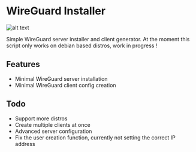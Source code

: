# WireGuard Installer

![alt text](https://www.marksei.com/wp-content/uploads/2018/06/WireGuard-logo-720x210.png)

Simple WireGuard server installer and client generator.
At the moment this script only works on debian based distros, work in progress !<br/>

## Features
- Minimal WireGuard server installation<br/>
- Minimal WireGuard client config creation<br/>

## Todo
- Support more distros<br/>
- Create multiple clients at once<br/>
- Advanced server configuration<br/>
- Fix the user creation function, currently not setting the correct IP address<br/>
